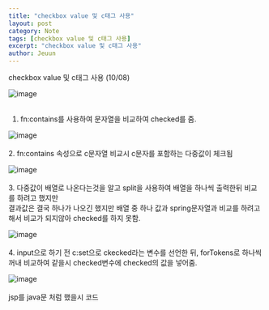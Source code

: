 ```yaml
---
title: "checkbox value 및 c태그 사용"
layout: post
category: Note
tags: [checkbox value 및 c태그 사용]
excerpt: "checkbox value 및 c태그 사용"
author: Jeuun
---
```

checkbox value 및 c태그 사용 (10/08)

![image](https://user-images.githubusercontent.com/57126028/95402374-8051b380-094a-11eb-85ed-198b920e2606.png)<br>
<br>
1. fn:contains를 사용하여 문자열을 비교하여 checked를 줌.<br>

![image](https://user-images.githubusercontent.com/57126028/95402452-b42cd900-094a-11eb-8428-f176aa35bb47.png)<br>
<br>
2. fn:contains 속성으로 c문자열 비교시 c문자를 포함하는 다중값이 체크됨<br>

![image](https://user-images.githubusercontent.com/57126028/95402470-c3ac2200-094a-11eb-8e57-7ca1f2b25512.png)<br>
<br>
3. 다중값이 배열로 나온다는것을 알고 split을 사용하여 배열을 하나씩 출력한뒤 비교를 하려고 했지만 <br>
결과값은 결국 하나가 나오긴 했지만 배열 중 하나 값과 spring문자열과 비교를 하려고 해서 비교가 되지않아 checked를 하지 못함.<br>

![image](https://user-images.githubusercontent.com/57126028/95402576-0968ea80-094b-11eb-9ccd-ce6b8619f480.png)<br>
<br>
4. input으로 하기 전 c:set으로 ckecked라는 변수를 선언한 뒤, forTokens로 하나씩 꺼내 비교하여 같을시 checked변수에 checked의 값을 넣어줌. <br>

![image](https://user-images.githubusercontent.com/57126028/95402798-898f5000-094b-11eb-922b-48d568fb3d1b.png)<br>
<br>
jsp를 java문 처럼 했을시 코드<br>





